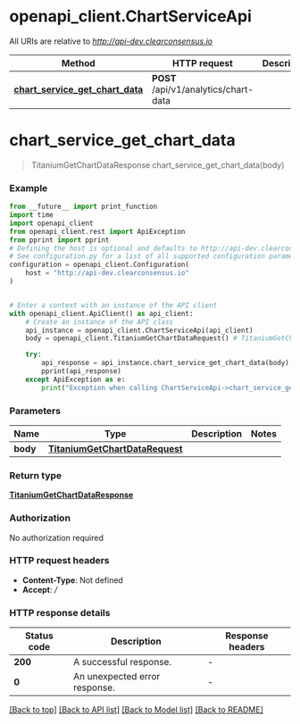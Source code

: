# openapi_client.ChartServiceApi

All URIs are relative to *http://api-dev.clearconsensus.io*

Method | HTTP request | Description
------------- | ------------- | -------------
[**chart_service_get_chart_data**](ChartServiceApi.md#chart_service_get_chart_data) | **POST** /api/v1/analytics/chart-data | 


# **chart_service_get_chart_data**
> TitaniumGetChartDataResponse chart_service_get_chart_data(body)



### Example

```python
from __future__ import print_function
import time
import openapi_client
from openapi_client.rest import ApiException
from pprint import pprint
# Defining the host is optional and defaults to http://api-dev.clearconsensus.io
# See configuration.py for a list of all supported configuration parameters.
configuration = openapi_client.Configuration(
    host = "http://api-dev.clearconsensus.io"
)


# Enter a context with an instance of the API client
with openapi_client.ApiClient() as api_client:
    # Create an instance of the API class
    api_instance = openapi_client.ChartServiceApi(api_client)
    body = openapi_client.TitaniumGetChartDataRequest() # TitaniumGetChartDataRequest | 

    try:
        api_response = api_instance.chart_service_get_chart_data(body)
        pprint(api_response)
    except ApiException as e:
        print("Exception when calling ChartServiceApi->chart_service_get_chart_data: %s\n" % e)
```

### Parameters

Name | Type | Description  | Notes
------------- | ------------- | ------------- | -------------
 **body** | [**TitaniumGetChartDataRequest**](TitaniumGetChartDataRequest.md)|  | 

### Return type

[**TitaniumGetChartDataResponse**](TitaniumGetChartDataResponse.md)

### Authorization

No authorization required

### HTTP request headers

 - **Content-Type**: Not defined
 - **Accept**: */*

### HTTP response details
| Status code | Description | Response headers |
|-------------|-------------|------------------|
**200** | A successful response. |  -  |
**0** | An unexpected error response. |  -  |

[[Back to top]](#) [[Back to API list]](../README.md#documentation-for-api-endpoints) [[Back to Model list]](../README.md#documentation-for-models) [[Back to README]](../README.md)

